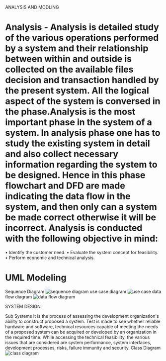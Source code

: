ANALYSIS AND MODLING
# Analysis - Analysis is detailed study of the various operations performed by a system and their relationship between within and outside is collected on the available files decision and transaction handled by the present system. All the logical aspect of the system is conversed in the phase.Analysis is the most important phase in the system of a system. In analysis phase one has to study the existing system in detail and also collect necessary information regarding the system to be designed. Hence in this phase flowchart and DFD are made indicating the data flow in the system, and then only can a system be made correct otherwise it will be incorrect. Analysis is conducted with the following objective in mind:
•	Identify the customer need.
•	Evaluate the system concept for feasibility.
•	Perform economic and technical analysis.

# UML Modeling
Sequence Diagram
![sequence diagram](https://user-images.githubusercontent.com/89595759/161401532-8ba099a7-4bc7-43ef-a9a7-978c3a278d31.jpg)
use case diagram
![use case ](https://user-images.githubusercontent.com/89595759/161401538-b075a851-79cf-404e-b7af-57aece5f2ae9.jpg)
data flow diagram
![data flow diagram](https://user-images.githubusercontent.com/89595759/161401547-c22ec33f-1e82-4bc4-b514-487cb7455db5.png)

SYSTEM DESIGN

Sub Systems
 It is the process of assessing the development organization's ability to construct proposed a system. Test is made to see whether reliable hardware and software, technical resources capable of meeting the needs of a proposed system can be acquired or developed by an organization in the required time. While accessing the technical feasibility, the various issues that are considered are system performance, system interfaces, development processes, risks, failure immunity and security.
Class Diagram
![class diagram](https://user-images.githubusercontent.com/89595759/161401612-297ecba0-1251-4392-ab4b-6ada329cab14.jpg)
